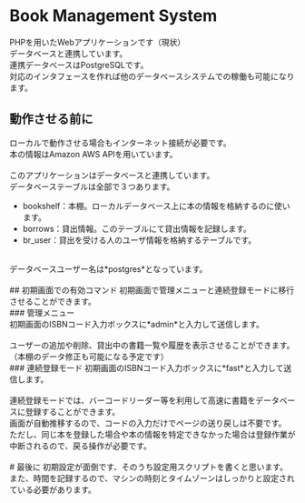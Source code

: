 # Book Management System

PHPを用いたWebアプリケーションです（現状）<br />
データベースと連携しています。<br />
連携データベースはPostgreSQLです。<br />
対応のインタフェースを作れば他のデータベースシステムでの稼働も可能になります。<br />

## 動作させる前に
ローカルで動作させる場合もインターネット接続が必要です。<br />
本の情報はAmazon AWS APIを用いています。<br />
<br />
このアプリケーションはデータベースと連携しています。<br />
データベーステーブルは全部で３つあります。<br />
* bookshelf：本棚。ローカルデータベース上に本の情報を格納するのに使います。<br />
* borrows：貸出情報。このテーブルにて貸出情報を記録します。<br />
* br_user：貸出を受ける人のユーザ情報を格納するテーブルです。<br />
<br />
データベースユーザー名は*postgres*となっています。<br />
<br />
## 初期画面での有効コマンド
初期画面で管理メニューと連続登録モードに移行させることができます。<br />
### 管理メニュー<br />
初期画面のISBNコード入力ボックスに*admin*と入力して送信します。<br />
<br />
ユーザーの追加や削除、貸出中の書籍一覧や履歴を表示させることができます。<br />
（本棚のデータ修正も可能になる予定です）<br />
### 連続登録モード
初期画面のISBNコード入力ボックスに*fast*と入力して送信します。<br />
<br />
連続登録モードでは、バーコードリーダー等を利用して高速に書籍をデータベースに登録することができます。<br />
画面が自動推移するので、コードの入力だけでページの送り戻しは不要です。<br />
ただし、同じ本を登録した場合や本の情報を特定できなかった場合は登録作業が中断されるので、戻る操作が必要です。<br />
<br />
# 最後に
初期設定が面倒です、そのうち設定用スクリプトを書くと思います。<br />
また、時間を記録するので、マシンの時刻とタイムゾーンはしっかりと設定されている必要があります。<br />
